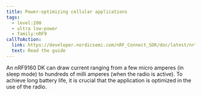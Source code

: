 ```yaml
---
title: Power-optimizing cellular applications
tags:
  - level:200
  - ultra low-power
  - family:nRF9
callToAction:
  link: https://developer.nordicsemi.com/nRF_Connect_SDK/doc/latest/nrf/app_power_opt.html#cellular-applications
  text: Read the guide
---
```


An nRF9160 DK can draw current ranging from a few micro amperes (in sleep mode)
to hundreds of milli amperes (when the radio is active). To achieve long battery
life, it is crucial that the application is optimized in the use of the radio.
